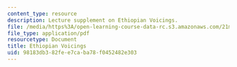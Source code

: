 ```yaml
---
content_type: resource
description: Lecture supplement on Ethiopian Voicings.
file: /media/https%3A/open-learning-course-data-rc.s3.amazonaws.com/21m-342-composing-for-jazz-orchestra-fall-2008/98183db382fee7caba78f0452482e303_ethio_voicing.pdf
file_type: application/pdf
resourcetype: Document
title: Ethiopian Voicings
uid: 98183db3-82fe-e7ca-ba78-f0452482e303
---
```

